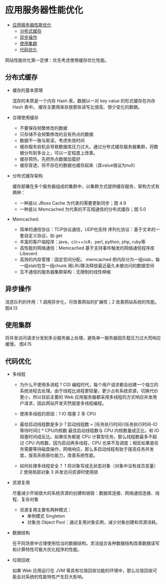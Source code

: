 # 应用服务器性能优化

- [应用服务器性能优化](#%E5%BA%94%E7%94%A8%E6%9C%8D%E5%8A%A1%E5%99%A8%E6%80%A7%E8%83%BD%E4%BC%98%E5%8C%96)
    - [分布式缓存](#%E5%88%86%E5%B8%83%E5%BC%8F%E7%BC%93%E5%AD%98)
    - [异步操作](#%E5%BC%82%E6%AD%A5%E6%93%8D%E4%BD%9C)
    - [使用集群](#%E4%BD%BF%E7%94%A8%E9%9B%86%E7%BE%A4)
    - [代码优化](#%E4%BB%A3%E7%A0%81%E4%BC%98%E5%8C%96)

网站性能优化第一定律：优先考虑使用缓存优化性能。

## 分布式缓存

- 缓存的基本原理

  混存的本质是一个内存 Hash 表，数据以一对 key value 的形式缓存在内存 Hash 表中。
  缓存主要用来存放那些读写比很高、很少变化的数据。

- 合理使用缓存
  - 不要保存频繁修改的数据
  - 只存储不会频繁修改的且有热点的数据
  - 数据不一致与赃读，考虑失效时间
  - 缓存服务宕机会导致数据库压力过大。通过分布式缓存服务器集群，将数据分布到多台上，可以一定程度上改善。
  - 缓存预热，先把热点数据加载好
  - 缓存穿透，将不存在的数据也缓存起来（其value值设为null）

- 分布式缓存架构

  缓存部署在多个服务器组成的集群中，以集群方式提供缓存服务，架构方式有两种：
  - 一种是以 JBoss Cache 为代表的需要更新同步；图 4.9
  - 一种是以 Memcached 为代表的不互相通信的分布式缓存；图 5.0

- Memcached:
  - 简单的通信协议：TCP协议通信，UDP也支持
    序列化协议：基于文本的一套自定义协议，如 get
  - 丰富的客户端程序：java，c/c++/c#，perl, python, php, ruby等
  - 高性能的网络通信：Memcached 基于支持事件触发的网络通信程序库 Libevent
  - 高效的内存管理：固定空间分配。
      memcached 把内存分为一组slab，每一组slab包含一组chunk
      用LRU算法释放最近最久未被访问的数据空间
  - 互不通信的服务器集群架构：无限制的线性伸缩

## 异步操作

  消息队列的作用：1 调用异步化，可改善网站的扩展性；2 改善网站系统的性能。 图4.13

## 使用集群

  将并发访问请求分发到多台服务器上处理，避免单一服务器因负载压力过大而响应缓慢。 图4.15

## 代码优化

- 多线程

  - 为什么不使用多进程？CGI 编程时代，每个用户请求都会创建一个独立的系统进程去处理。由于线程比进程更轻量，更少占有系统资源，切换代价更小，所以目前主要的 Web 应用服务器都采用多线程的方式响应并发用户请求，因此网站开发天然就是多线程编程。

  - 使用多线程的原因：1 IO 阻塞 2 多 CPU

  - 最佳启动线程数是多少？启动线程数 = [任务执行时间/(任务执行时间-IO等待时间)] * CPU内核数
  最佳启动线程数与 CPU 内核数量成正比，和 IO 阻塞时间成反比。如果任务都是 CPU 计算型任务，那么线程数最多不超过 CPU 内核数，因为启动再多线程，CPU 也来不及调度；相反如果是任务需要等待磁盘操作，网络响应，那么多启动线程有助于提高任务并发度，提高系统吞吐能力，改善系统性能。

  - 如何处理多线程安全？
    1 将对象写成无状态对象（对象中没有成员变量）
    2 使用局部对象
    3 并发访问资源时使用锁

- 资源复用

  尽量减少开销很大的系统资源的创建和销毁：数据库连接、网络通信连接、线程、复杂对象
  - 资源复用主要有两种模式：
    - 单例模式 Singleton
    - 对象池 Object Pool：通过复用对象实例，减少对象创建和资源消耗。

- 数据结构

  在不同场景中合理使用恰当的数据结构，灵活组合各种数据结构改善数据读写和计算特性可极大优化程序的性能。

- 垃圾回收

  如果 Web 应用运行在 JVM 等具有垃圾回收功能的环境中，那么垃圾回收可能会对系统的性能特性产生巨大影响。